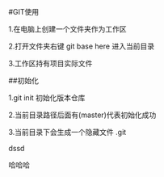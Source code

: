 


#GIT使用

1.在电脑上创建一个文件夹作为工作区

2.打开文件夹右键  git base here  进入当前目录

3.工作区持有项目实际文件


##初始化

1.git init 初始化版本仓库

2.当前目录路径后面有(master)代表初始化成功

3.当前目录下会生成一个隐藏文件 .git 

dssd

哈哈哈
